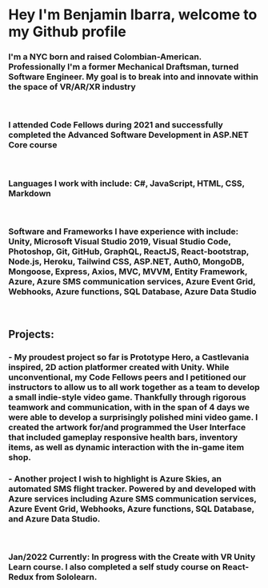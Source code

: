 # Hey I'm Benjamin Ibarra, welcome to my Github profile

### I'm a NYC born and raised Colombian-American. Professionally I'm a former Mechanical Draftsman, turned Software Engineer. My goal is to break into and innovate within the space of VR/AR/XR industry

&nbsp;

### I attended Code Fellows during 2021 and successfully completed the Advanced Software Development in ASP.NET Core course  

&nbsp;

### Languages I work with include: C#, JavaScript, HTML, CSS, Markdown  

&nbsp;

### Software and Frameworks I have experience with include: Unity, Microsoft Visual Studio 2019, Visual Studio Code, Photoshop, Git, GitHub, GraphQL, ReactJS, React-bootstrap, Node.js, Heroku, Tailwind CSS, ASP.NET, Auth0, MongoDB, Mongoose, Express, Axios, MVC, MVVM, Entity Framework, Azure, Azure SMS communication services, Azure Event Grid, Webhooks, Azure functions, SQL Database, Azure Data Studio  

&nbsp;

## Projects:

### - My proudest project so far is Prototype Hero, a Castlevania inspired, 2D action platformer created with Unity. While unconventional, my Code Fellows peers and I petitioned our instructors to allow us to all work together as a team to develop a small indie-style video game. Thankfully through rigorous teamwork and communication, with in the span of 4 days we were able to develop a surprisingly polished mini video game. I created the artwork for/and programmed the User Interface that included gameplay responsive health bars, inventory items, as well as dynamic interaction with the in-game item shop.  

### - Another project I wish to highlight is Azure Skies, an automated SMS flight tracker. Powered by and developed with Azure services including Azure SMS communication services, Azure Event Grid, Webhooks, Azure functions, SQL Database, and Azure Data Studio.

&nbsp;

### Jan/2022 Currently: In progress with the Create with VR Unity Learn course. I also completed a self study course on React-Redux from Sololearn.
